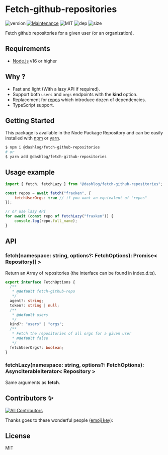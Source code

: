 # Fetch-github-repositories
![version](https://img.shields.io/badge/dynamic/json.svg?url=https://raw.githubusercontent.com/dashlog/fetch-github-repositories/master/package.json&query=$.version&label=Version)
[![Maintenance](https://img.shields.io/badge/Maintained%3F-yes-green.svg)](https://github.com/dashlog/fetch-github-repositories/commit-activity)
![MIT](https://img.shields.io/github/license/mashape/apistatus.svg)
![dep](https://img.shields.io/david/dashlog/fetch-github-repositories)
![size](https://img.shields.io/github/languages/code-size/dashlog/fetch-github-repositories)

Fetch github repositories for a given user (or an organization).

## Requirements
- [Node.js](https://nodejs.org/en/) v16 or higher

## Why ?

- Fast and light (With a lazy API if required).
- Support both `users` and `orgs` endpoints with the **kind** option.
- Replacement for [repos](https://github.com/jonschlinkert/repos) which introduce dozen of dependencies.
- TypeScript support.

## Getting Started

This package is available in the Node Package Repository and can be easily installed with [npm](https://docs.npmjs.com/getting-started/what-is-npm) or [yarn](https://yarnpkg.com).

```bash
$ npm i @dashlog/fetch-github-repositories
# or
$ yarn add @dashlog/fetch-github-repositories
```

## Usage example
```js
import { fetch, fetchLazy } from "@dashlog/fetch-github-repositories";

const repos = await fetch("fraxken", {
    fetchUserOrgs: true // if you want an equivalent of "repos"
});

// or use lazy API
for await (const repo of fetchLazy("fraxken")) {
    console.log(repo.full_name);
}
```

## API

### fetch(namespace: string, options?: FetchOptions): Promise< Repository[] >
Return an Array of repositories (the interface can be found in index.d.ts).

```ts
export interface FetchOptions {
  /**
   * @default fetch-github-repo
   */
  agent?: string;
  token?: string | null;
  /**
   * @default users
   */
  kind?: "users" | "orgs";
  /**
   * Fetch the repositories of all orgs for a given user
   * @default false
   */
  fetchUserOrgs?: boolean;
}
```

### fetchLazy(namespace: string, options?: FetchOptions): AsyncIterableIterator< Repository >
Same arguments as **fetch**.

## Contributors ✨

<!-- ALL-CONTRIBUTORS-BADGE:START - Do not remove or modify this section -->
[![All Contributors](https://img.shields.io/badge/all_contributors-1-orange.svg?style=flat-square)](#contributors-)
<!-- ALL-CONTRIBUTORS-BADGE:END -->

Thanks goes to these wonderful people ([emoji key](https://allcontributors.org/docs/en/emoji-key)):

<!-- ALL-CONTRIBUTORS-LIST:START - Do not remove or modify this section -->
<!-- prettier-ignore-start -->
<!-- markdownlint-disable -->

<!-- markdownlint-restore -->
<!-- prettier-ignore-end -->

<!-- ALL-CONTRIBUTORS-LIST:END -->

## License
MIT

